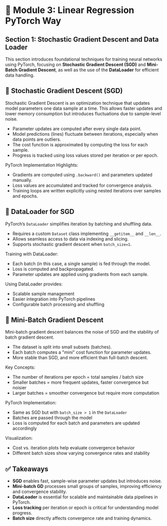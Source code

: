 # 🧠 Module 3: Linear Regression PyTorch Way

## Section 1: Stochastic Gradient Descent and Data Loader

This section introduces foundational techniques for training neural networks using PyTorch, focusing on **Stochastic Gradient Descent (SGD)** and **Mini-Batch Gradient Descent**, as well as the use of the **DataLoader** for efficient data handling.

## 🔹 Stochastic Gradient Descent (SGD)

Stochastic Gradient Descent is an optimization technique that updates model parameters one data sample at a time. This allows faster updates and lower memory consumption but introduces fluctuations due to sample-level noise.

- Parameter updates are computed after every single data point.
- Model predictions (lines) fluctuate between iterations, especially when data points are outliers.
- The cost function is approximated by computing the loss for each sample.
- Progress is tracked using loss values stored per iteration or per epoch.

PyTorch Implementation Highlights:

- Gradients are computed using `.backward()` and parameters updated manually.
- Loss values are accumulated and tracked for convergence analysis.
- Training loops are written explicitly using nested iterations over samples and epochs.

## 🔹 DataLoader for SGD

PyTorch’s `DataLoader` simplifies iteration by batching and shuffling data.

- Requires a custom `Dataset` class implementing `__getitem__` and `__len__`.
- Allows seamless access to data via indexing and slicing.
- Supports stochastic gradient descent when `batch_size=1`.

Training with DataLoader:

- Each batch (in this case, a single sample) is fed through the model.
- Loss is computed and backpropagated.
- Parameter updates are applied using gradients from each sample.

Using DataLoader provides:

- Scalable sample management
- Easier integration into PyTorch pipelines
- Configurable batch processing and shuffling

## 🔹 Mini-Batch Gradient Descent

Mini-batch gradient descent balances the noise of SGD and the stability of batch gradient descent.

- The dataset is split into small subsets (batches).
- Each batch computes a "mini" cost function for parameter updates.
- More stable than SGD, and more efficient than full-batch descent.

Key Concepts:

- The number of iterations per epoch = total samples / batch size
- Smaller batches = more frequent updates, faster convergence but noisier
- Larger batches = smoother convergence but require more computation

PyTorch Implementation:

- Same as SGD but with `batch_size > 1` in the `DataLoader`
- Batches are passed through the model
- Loss is computed for each batch and parameters are updated accordingly

Visualization:

- Cost vs. iteration plots help evaluate convergence behavior
- Different batch sizes show varying convergence rates and stability

## ✅ Takeaways

- **SGD** enables fast, sample-wise parameter updates but introduces noise.
- **Mini-batch GD** processes small groups of samples, improving efficiency and convergence stability.
- **DataLoader** is essential for scalable and maintainable data pipelines in PyTorch.
- **Loss tracking** per iteration or epoch is critical for understanding model progress.
- **Batch size** directly affects convergence rate and training dynamics.

